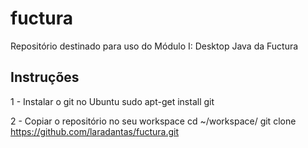 # fuctura
Repositório destinado para uso do Módulo I: Desktop Java da Fuctura

## Instruções
1 - Instalar o git no Ubuntu
sudo apt-get install git

2 - Copiar o repositório no seu workspace
cd ~/workspace/
git clone https://github.com/laradantas/fuctura.git


